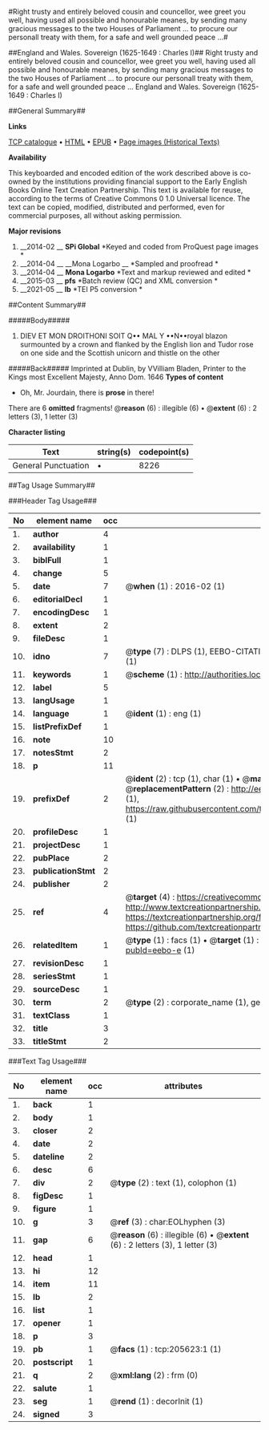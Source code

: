 #Right trusty and entirely beloved cousin and councellor, wee greet you well, having used all possible and honourable meanes, by sending many gracious messages to the two Houses of Parliament ... to procure our personall treaty with them, for a safe and well grounded peace ...#

##England and Wales. Sovereign (1625-1649 : Charles I)##
Right trusty and entirely beloved cousin and councellor, wee greet you well, having used all possible and honourable meanes, by sending many gracious messages to the two Houses of Parliament ... to procure our personall treaty with them, for a safe and well grounded peace ...
England and Wales. Sovereign (1625-1649 : Charles I)

##General Summary##

**Links**

[TCP catalogue](http://www.ota.ox.ac.uk/tcp/)  • 
[HTML](http://tei.it.ox.ac.uk/tcp/Texts-HTML/free/B19/B19195.html)  • 
[EPUB](http://tei.it.ox.ac.uk/tcp/Texts-EPUB/free/B19/B19195.epub) • 
[Page images (Historical Texts)](https://historicaltexts.jisc.ac.uk/eebo-18851007_205623e)

**Availability**

This keyboarded and encoded edition of the work described above is co-owned by the
    institutions providing financial support to the Early English Books Online Text Creation
    Partnership. This text is available for reuse, according to the terms of  Creative Commons 0 1.0 Universal
    licence. The text can be copied, modified, distributed and performed, even for commercial
    purposes, all without asking permission.

**Major revisions**

1. __2014-02 __ __SPi Global__ *Keyed and coded from ProQuest page images *
1. __2014-04 __ __Mona Logarbo __ *Sampled and proofread *
1. __2014-04 __ __Mona Logarbo__ *Text and markup reviewed and edited *
1. __2015-03 __ __pfs__ *Batch review (QC) and XML conversion *
1. __2021-05 __ __lb__ *TEI P5 conversion *

##Content Summary##

#####Body#####

1. DIEV ET MON DROITHONI SOIT Q•• MAL Y ••N••royal blazon surmounted by a crown and flanked by the English lion and Tudor rose on one side and the Scottish unicorn and thistle on the other

#####Back#####
Imprinted at Dublin, by VVilliam Bladen, Printer to the Kings most Excellent Majesty, Anno Dom. 1646
**Types of content**

  * Oh, Mr. Jourdain, there is **prose** in there!

There are 6 **omitted** fragments! 
 @__reason__ (6) : illegible (6)  •  @__extent__ (6) : 2 letters (3), 1 letter (3)

**Character listing**


|Text|string(s)|codepoint(s)|
|---|---|---|
|General Punctuation|•|8226|

##Tag Usage Summary##

###Header Tag Usage###

|No|element name|occ|attributes|
|---|---|---|---|
|1.|__author__|4||
|2.|__availability__|1||
|3.|__biblFull__|1||
|4.|__change__|5||
|5.|__date__|7| @__when__ (1) : 2016-02 (1)|
|6.|__editorialDecl__|1||
|7.|__encodingDesc__|1||
|8.|__extent__|2||
|9.|__fileDesc__|1||
|10.|__idno__|7| @__type__ (7) : DLPS (1), EEBO-CITATION (1), VID (1), EEBO-PROQUEST (1), STC (2), OCLC (1)|
|11.|__keywords__|1| @__scheme__ (1) : http://authorities.loc.gov/ (1)|
|12.|__label__|5||
|13.|__langUsage__|1||
|14.|__language__|1| @__ident__ (1) : eng (1)|
|15.|__listPrefixDef__|1||
|16.|__note__|10||
|17.|__notesStmt__|2||
|18.|__p__|11||
|19.|__prefixDef__|2| @__ident__ (2) : tcp (1), char (1)  •  @__matchPattern__ (2) : ([0-9\-]+):([0-9IVX]+) (1), (.+) (1)  •  @__replacementPattern__ (2) : http://eebo.chadwyck.com/downloadtiff?vid=$1&page=$2 (1), https://raw.githubusercontent.com/textcreationpartnership/Texts/master/tcpchars.xml#$1 (1)|
|20.|__profileDesc__|1||
|21.|__projectDesc__|1||
|22.|__pubPlace__|2||
|23.|__publicationStmt__|2||
|24.|__publisher__|2||
|25.|__ref__|4| @__target__ (4) : https://creativecommons.org/publicdomain/zero/1.0/ (1), http://www.textcreationpartnership.org/docs/. (1), https://textcreationpartnership.org/faq/#faq05 (1), https://github.com/textcreationpartnership (1)|
|26.|__relatedItem__|1| @__type__ (1) : facs (1)  •  @__target__ (1) : https://data.historicaltexts.jisc.ac.uk/view?pubId=eebo-e (1)|
|27.|__revisionDesc__|1||
|28.|__seriesStmt__|1||
|29.|__sourceDesc__|1||
|30.|__term__|2| @__type__ (2) : corporate_name (1), geographic_name (1)|
|31.|__textClass__|1||
|32.|__title__|3||
|33.|__titleStmt__|2||


###Text Tag Usage###

|No|element name|occ|attributes|
|---|---|---|---|
|1.|__back__|1||
|2.|__body__|1||
|3.|__closer__|2||
|4.|__date__|2||
|5.|__dateline__|2||
|6.|__desc__|6||
|7.|__div__|2| @__type__ (2) : text (1), colophon (1)|
|8.|__figDesc__|1||
|9.|__figure__|1||
|10.|__g__|3| @__ref__ (3) : char:EOLhyphen (3)|
|11.|__gap__|6| @__reason__ (6) : illegible (6)  •  @__extent__ (6) : 2 letters (3), 1 letter (3)|
|12.|__head__|1||
|13.|__hi__|12||
|14.|__item__|11||
|15.|__lb__|2||
|16.|__list__|1||
|17.|__opener__|1||
|18.|__p__|3||
|19.|__pb__|1| @__facs__ (1) : tcp:205623:1 (1)|
|20.|__postscript__|1||
|21.|__q__|2| @__xml:lang__ (2) : frm (0)|
|22.|__salute__|1||
|23.|__seg__|1| @__rend__ (1) : decorInit (1)|
|24.|__signed__|3||
